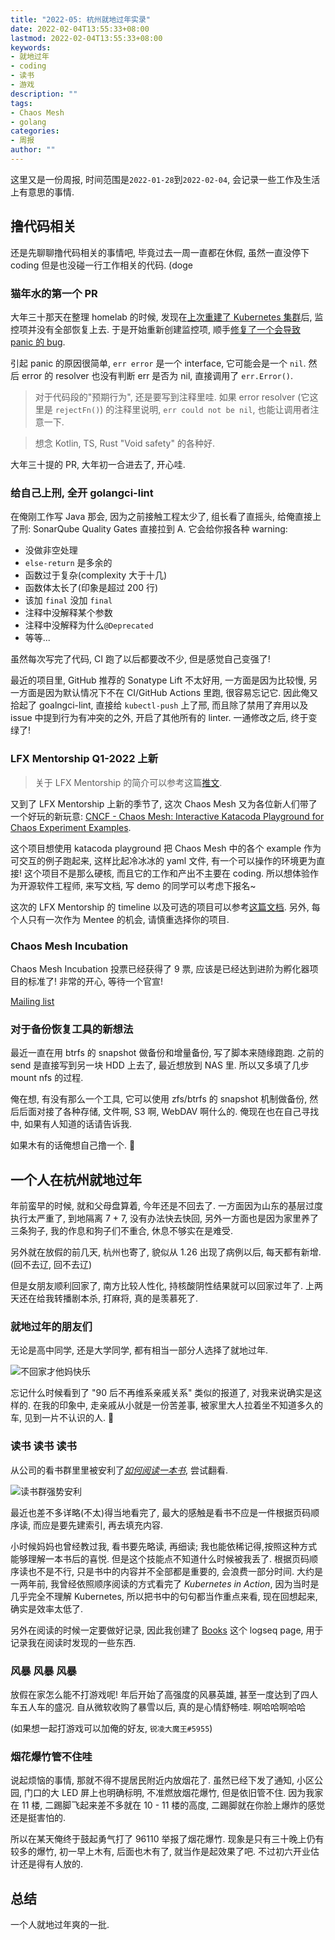 ```yaml
---
title: "2022-05: 杭州就地过年实录"
date: 2022-02-04T13:55:33+08:00
lastmod: 2022-02-04T13:55:33+08:00
keywords: 
- 就地过年
- coding
- 读书
- 游戏
description: ""
tags:
- Chaos Mesh
- golang
categories:
- 周报
author: ""
---
```


这里又是一份周报, 时间范围是`2022-01-28`到`2022-02-04`, 会记录一些工作及生活上有意思的事情.

## 撸代码相关

还是先聊聊撸代码相关的事情吧, 毕竟过去一周一直都在休假, 虽然一直没停下 coding 但是也没碰一行工作相关的代码. (doge

### 猫年水的第一个 PR

大年三十那天在整理 homelab 的时候, 发现在[上次重建了 Kubernetes 集群](https://twitter.com/strrlthedev/status/1469330815712563202)后, 监控项并没有全部恢复上去. 于是开始重新创建监控项, 顺手[修复了一个会导致 panic 的 bug](https://github.com/prometheus-operator/prometheus-operator/pull/4541).

引起 panic 的原因很简单, `err error` 是一个 interface, 它可能会是一个 `nil`. 然后 error 的 resolver 也没有判断 err 是否为 nil, 直接调用了 `err.Error()`.

> 对于代码段的"预期行为", 还是要写到注释里哇. 如果 error resolver (它这里是 `rejectFn()`) 的注释里说明, `err could not be nil`, 也能让调用者注意一下.

> 想念 Kotlin, TS, Rust "Void safety" 的各种好.

大年三十提的 PR, 大年初一合进去了, 开心哇.

### 给自己上刑, 全开 golangci-lint

在俺刚工作写 Java 那会, 因为之前接触工程太少了, 组长看了直摇头, 给俺直接上了刑: SonarQube Quality Gates 直接拉到 A. 它会给你报各种 warning:

- 没做非空处理
- `else-return` 是多余的
- 函数过于复杂(complexity 大于十几)
- 函数体太长了(印象是超过 200 行)
- 该加 `final` 没加 `final`
- 注释中没解释某个参数
- 注释中没解释为什么`@Deprecated`
- 等等...

虽然每次写完了代码, CI 跑了以后都要改不少, 但是感觉自己变强了!

最近的项目里, GitHub 推荐的 Sonatype Lift 不太好用, 一方面是因为比较慢, 另一方面是因为默认情况下不在 CI/GitHub Actions 里跑, 很容易忘记它. 因此俺又拾起了 goalngci-lint, 直接给 `kubectl-push` 上了邢, 而且除了禁用了弃用以及 issue 中提到行为有冲突的之外, 开启了其他所有的 linter. 一通修改之后, 终于变绿了!

### LFX Mentorship Q1-2022 上新

> 关于 LFX Mentorship 的简介可以参考这篇[推文](https://twitter.com/strrlthedev/status/1427527683827593221?s=20&t=BtZWay-ZGZiOBexLVVYnrw).

又到了 LFX Mentorship 上新的季节了, 这次 Chaos Mesh 又为各位新人们带了一个好玩的新玩意: [CNCF - Chaos Mesh: Interactive Katacoda Playground for Chaos Experiment Examples](https://mentorship.lfx.linuxfoundation.org/project/09847d84-5d14-4c05-8644-57cdde5b6466).

这个项目想使用 katacoda playground 把 Chaos Mesh 中的各个 example 作为可交互的例子跑起来, 这样比起冷冰冰的 yaml 文件, 有一个可以操作的环境更为直接! 这个项目不是那么硬核, 而且它的工作和产出不主要在 coding. 所以想体验作为开源软件工程师, 来写文档, 写 demo 的同学可以考虑下报名~

这次的 LFX Mentorship 的 timeline 以及可选的项目可以参考[这篇文档](https://github.com/cncf/mentoring/blob/main/lfx-mentorship/2022/01-Spring/README.md). 另外, 每个人只有一次作为 Mentee 的机会, 请慎重选择你的项目.

### Chaos Mesh Incubation

Chaos Mesh Incubation 投票已经获得了 9 票, 应该是已经达到进阶为孵化器项目的标准了! 非常的开心, 等待一个官宣!

[Mailing list](https://lists.cncf.io/g/cncf-toc/topic/88571074#6568)

### 对于备份恢复工具的新想法

最近一直在用 btrfs 的 snapshot 做备份和增量备份, 写了脚本来随缘跑跑. 之前的 send 是直接写到另一块 HDD 上去了, 最近想放到 NAS 里. 所以又多填了几步 mount nfs 的过程.

俺在想, 有没有那么一个工具, 它可以使用 zfs/btrfs 的 snapshot 机制做备份, 然后后面对接了各种存储, 文件啊, S3 啊, WebDAV 啊什么的. 俺现在也在自己寻找中, 如果有人知道的话请告诉我.

如果木有的话俺想自己撸一个. 🤩

## 一个人在杭州就地过年

年前蛮早的时候, 就和父母盘算着, 今年还是不回去了. 一方面因为山东的基层过度执行太严重了, 到地隔离 7 + 7, 没有办法快去快回, 另外一方面也是因为家里养了三条狗子, 我的作息和狗子们不重合, 休息不够实在是难受.

另外就在放假的前几天, 杭州也寄了, 貌似从 1.26 出现了病例以后, 每天都有新增. (回不去辽, 回不去辽)

但是女朋友顺利回家了, 南方比较人性化, 持核酸阴性结果就可以回家过年了. 上两天还在给我转播剧本杀, 打麻将, 真的是羡慕死了.

### 就地过年的朋友们

无论是高中同学, 还是大学同学, 都有相当一部分人选择了就地过年.

![不回家才他妈快乐](./assets/photo_2022-02-04_14-27-19.jpg)

忘记什么时候看到了 "90 后不再维系亲戚关系" 类似的报道了, 对我来说确实是这样的. 在我的印象中, 走亲戚从小就是一份苦差事, 被家里大人拉着坐不知道多久的车, 见到一片不认识的人. 🤪

### 读书 读书 读书

从公司的看书群里里被安利了[*如何阅读一本书*](https://m.douban.com/book/subject/1013208/), 尝试翻看.

![读书群强势安利](./assets/Screenshot_20220204_144007.png)

最近也差不多详略(不太)得当地看完了, 最大的感触是看书不应是一件根据页码顺序读, 而应是要先建索引, 再去填充内容.

小时候妈妈也曾经教过我, 看书要先略读, 再细读; 我也能依稀记得,按照这种方式能够理解一本书后的喜悦. 但是这个技能点不知道什么时候被我丢了. 根据页码顺序读也不是不行, 只是书中的内容并不全部都是重要的, 会浪费一部分时间. 大约是一两年前, 我曾经依照顺序阅读的方式看完了 *Kubernetes in Action*, 因为当时是几乎完全不理解 Kubernetes, 所以把书中的句句都当作重点来看, 现在回想起来, 确实是效率太低了.

另外在阅读的时候一定要做好记录, 因此我创建了 [Books](https://whatiknown.strrl.dev/#/page/books) 这个 logseq page, 用于记录我在阅读时发现的一些东西.

### 风暴 风暴 风暴

放假在家怎么能不打游戏呢! 年后开始了高强度的风暴英雄, 甚至一度达到了四人车五人车的盛况. 自从微软收购了暴雪以后, 真的是心情舒畅哇. 啊哈哈啊哈哈

(如果想一起打游戏可以加俺的好友, `锐凌大魔王#5955`)

### 烟花爆竹管不住哇

说起烦恼的事情, 那就不得不提居民附近内放烟花了. 虽然已经下发了通知, 小区公园, 门口的大 LED 屏上也明确标明, 不准燃放烟花爆竹, 但是依旧管不住. 因为我家在 11 楼, 二踢脚飞起来差不多就在 10 - 11 楼的高度, 二踢脚就在你脸上爆炸的感觉还是挺害怕的.

所以在某天俺终于鼓起勇气打了 96110 举报了烟花爆竹. 现象是只有三十晚上仍有较多的爆竹, 初一早上木有, 后面也木有了, 就当作是起效果了吧. 不过初六开业估计还是得有人放的.

## 总结

一个人就地过年爽的一批.
